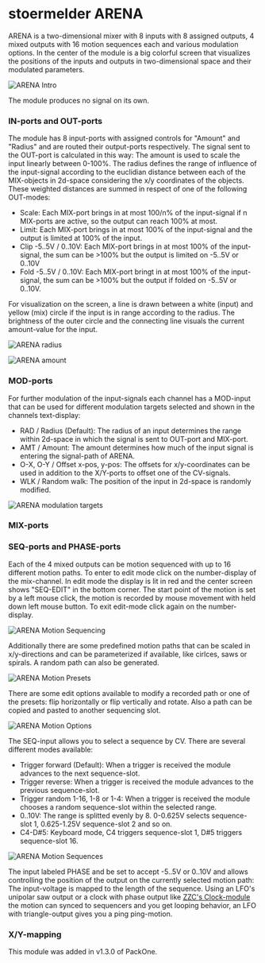 # stoermelder ARENA

ARENA is a two-dimensional mixer with 8 inputs with 8 assigned outputs, 4 mixed outputs with 16 motion sequences each and various modulation options. In the center of the module is a big colorful screen that visualizes the positions of the inputs and outputs in two-dimensional space and their modulated parameters.

![ARENA Intro](./Arena-intro.gif)

The module produces no signal on its own.

### IN-ports and OUT-ports

The module has 8 input-ports with assigned controls for "Amount" and "Radius" and are routed their output-ports respectively. The signal sent to the OUT-port is calculated in this way: The amount is used to scale the input linearly between 0-100%. The radius defines the range of influence of the input-signal according to the euclidian distance between each of the MIX-objects in 2d-space considering the x/y coordinates of the objects. These weighted distances are summed in respect of one of the following OUT-modes:

- Scale: Each MIX-port brings in at most 100/n% of the input-signal if n MIX-ports are active, so the output can reach 100% at most.
- Limit: Each MIX-port brings in at most 100% of the input-signal and the output is limited at 100% of the input.
- Clip -5..5V / 0..10V: Each MIX-port brings in at most 100% of the input-signal, the sum can be >100% but the output is limited on -5..5V or 0..10V
- Fold -5..5V / 0..10V: Each MIX-port bringt in at most 100% of the input-signal, the sum can be >100% but the output if folded on -5..5V or 0..10V.

For visualization on the screen, a line is drawn between a white (input) and yellow (mix) circle if the input is in range according to the radius. The brightness of the outer circle and the connecting line visuals the current amount-value for the input.

![ARENA radius](./Arena-radius.gif)

![ARENA amount](./Arena-amount.gif)

### MOD-ports

For further modulation of the input-signals each channel has a MOD-input that can be used for different modulation targets selected and shown in the channels text-display:

- RAD / Radius (Default): The radius of an input determines the range within 2d-space in which the signal is sent to OUT-port and MIX-port.
- AMT / Amount: The amount determines how much of the input signal is entering the signal-path of ARENA.
- O-X, O-Y / Offset x-pos, y-pos: The offsets for x/y-coordinates can be used in addition to the X/Y-ports to offset one of the CV-signals. 
- WLK / Random walk: The position of the input in 2d-space is randomly modified.

![ARENA modulation targets](./Arena-mod.png)

### MIX-ports

### SEQ-ports and PHASE-ports

Each of the 4 mixed outputs can be motion sequenced with up to 16 different motion paths. To enter to edit mode click on the number-display of the mix-channel. In edit mode the display is lit in red and the center screen shows "SEQ-EDIT" in the bottom corner. The start point of the motion is set by a left mouse click, the motion is recorded by mouse movement with held down left mouse button. To exit edit-mode click again on the number-display.

![ARENA Motion Sequencing](./Arena-motion1.gif)

Additionally there are some predefined motion paths that can be scaled in x/y-directions and can be parameterized if available, like cirlces, saws or spirals. A random path can also be generated. 

![ARENA Motion Presets](./Arena-motion2.gif)

There are some edit options available to modify a recorded path or one of the presets: flip horizontally or flip vertically and rotate. Also a path can be copied and pasted to another sequencing slot.

![ARENA Motion Options](./Arena-motion3.png)

The SEQ-input allows you to select a sequence by CV. There are several different modes available:

- Trigger forward (Default): When a trigger is received the module advances to the next sequence-slot.
- Trigger reverse:  When a trigger is received the module advances to the previous sequence-slot.
- Trigger random 1-16, 1-8 or 1-4: When a trigger is received the module chooses a random sequence-slot within the selected range.
- 0..10V: The range is splitted evenly by 8. 0-0.625V selects sequence-slot 1, 0.625-1.25V sequence-slot 2 and so on.
- C4-D#5: Keyboard mode, C4 triggers sequence-slot 1, D#5 triggers sequence-slot 16.

![ARENA Motion Sequences](./Arena-seq1.png)

The input labeled PHASE and be set to accept -5..5V or 0..10V and allows controlling the position of the output on the currently selected motion path: The input-voltage is mapped to the length of the sequence. Using an LFO's unipolar saw output or a clock with phase output like [ZZC's Clock-module](https://zzc-cv.github.io/en/clock-manipulation/clock) the motion can synced to sequencers and you get looping behavior, an LFO with triangle-output gives you a ping ping-motion.

### X/Y-mapping

This module was added in v1.3.0 of PackOne.
